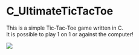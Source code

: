 # C_UltimateTicTacToe

This is a simple Tic-Tac-Toe game written in C.<br>
It is possible to play 1 on 1 or against the computer! <p>
<img src="https://github.com/diogocsgomes/C_UltimateTicTacToe/assets/54036658/6b052796-65aa-4ac3-a644-5de7100046b5">

